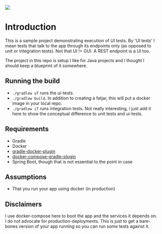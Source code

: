![](https://travis-ci.org/hanswesterbeek/favbuild.svg)

# Introduction

This is a sample project demonstrating execution of UI tests. 
By 'UI tests' I mean tests that talk to the app through its endpoints only 
(as opposed to unit or integration tests). Not that UI != GUI. A REST endpoint is a UI too.

The project in this repo is setup I like for Java projects and I thought I should keep a blueprint of it somewhere.

## Running the build

 - `./gradlew uT` runs the ui-tests.
 - `./gradlew build`. In addition to creating a fatjar, this will put a docker image in your local repo.
 - `./gradlew iT` runs integration tests. Not really interesting, I just add it here to show the conceptual difference to unit tests and ui-tests.
 
 
## Requirements

 - Gradle
 - Docker
 - [gradle-docker-plugin](https://github.com/bmuschko/gradle-docker-plugin)
 - [docker-compose-gradle-plugin](https://github.com/avast/gradle-docker-compose-plugin)
 - Spring Boot, though that is not essential to the point in case
 

## Assumptions

 - That you run your app using docker (in production)
 
## Disclaimers

I use docker-compose here to boot the app and the services it depends on. I do not advocate for production-deployments. This is just to get a bare-bones version of your app running so you can run some tests against it.
 
